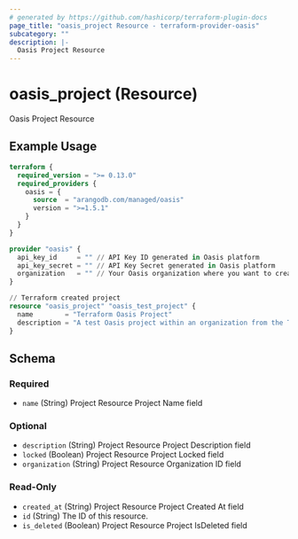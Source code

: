 ```yaml
---
# generated by https://github.com/hashicorp/terraform-plugin-docs
page_title: "oasis_project Resource - terraform-provider-oasis"
subcategory: ""
description: |-
  Oasis Project Resource
---
```


# oasis_project (Resource)

Oasis Project Resource

## Example Usage

```terraform
terraform {
  required_version = ">= 0.13.0"
  required_providers {
    oasis = {
      source  = "arangodb.com/managed/oasis"
      version = ">=1.5.1"
    }
  }
}

provider "oasis" {
  api_key_id     = "" // API Key ID generated in Oasis platform
  api_key_secret = "" // API Key Secret generated in Oasis platform
  organization   = "" // Your Oasis organization where you want to create the resources
}

// Terraform created project
resource "oasis_project" "oasis_test_project" {
  name        = "Terraform Oasis Project"
  description = "A test Oasis project within an organization from the Terraform Provider"
}
```

<!-- schema generated by tfplugindocs -->
## Schema

### Required

- `name` (String) Project Resource Project Name field

### Optional

- `description` (String) Project Resource Project Description field
- `locked` (Boolean) Project Resource Project Locked field
- `organization` (String) Project Resource Organization ID field

### Read-Only

- `created_at` (String) Project Resource Project Created At field
- `id` (String) The ID of this resource.
- `is_deleted` (Boolean) Project Resource Project IsDeleted field


